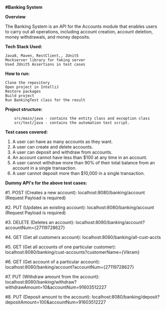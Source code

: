 **#Banking System**

**Overview**

The Banking System is an API for the Accounts module that enables users to carry out all operations, including account creation, account deletion, money withdrawals, and money deposits.

**Tech Stack Used:**

    Java8, Maven, RestClient,, JUnit5
    Mockserver library for faking server
    Used JUnit5 Assertions in test cases
    

**How to run:**

    Clone the repository
    Open project in IntelliJ
    Restore packages
    Build project
    Run BankingTest class for the result
    
    
**Project structure:**  

		src/main/java - contains the entity class and exception class
		src/test/java - contains the automation test script.
		

**Test cases covered:**

1. A user can have as many accounts as they want.
2. A user can create and delete accounts.
3. A user can deposit and withdraw from accounts.
4. An account cannot have less than $100 at any time in an account.
5. A user cannot withdraw more than 90% of their total balance from an account in a single
transaction.
6. A user cannot deposit more than $10,000 in a single transaction.


**Dummy API's for the above test cases:**

#1. POST (Creates a new account): localhost:8080/banking/account  (Request Payload is required)

#2. PUT (Updates an existing account): localhost:8080/banking/account (Request Payload is required) 

#3. DELETE (Deletes an account): localhost:8080/banking/account?accountNum={27119728627}

#4. GET (Get all customers account): localhost:8080/banking/all-cust-accts

#5. GET (Get all accounts of one particular customer): localhost:8080/banking/cust-accounts?customerName={Vikram}

#6. GET (Get account of a particular account): localhost:8080/banking/account?accountNum={27119728627}

#7. PUT (Withdraw amount from the account): localhost:8080/banking/withdraw?withdrawAmount=10&accountNum=91603512227

#8. PUT (Deposit amount to the account): localhost:8080/banking/deposit?depositAmount=100&accountNum=91603512227

